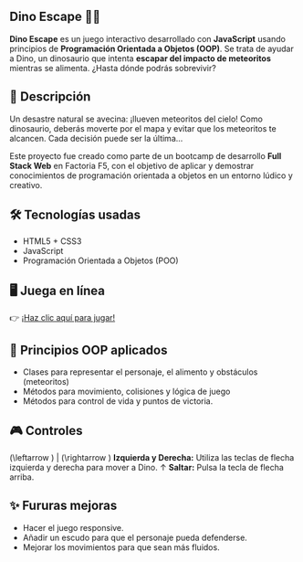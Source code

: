 ## Dino Escape 🦖💨
**Dino Escape** es un juego interactivo desarrollado con **JavaScript** usando principios de **Programación Orientada a Objetos (OOP)**. 
Se trata de ayudar a Dino, un dinosaurio que intenta **escapar del impacto de meteoritos** mientras se alimenta. ¿Hasta dónde podrás sobrevivir?

## 🦕 Descripción

Un desastre natural se avecina: ¡llueven meteoritos del cielo! Como dinosaurio, deberás moverte por el mapa y evitar que los meteoritos te alcancen. Cada decisión puede ser la última...

Este proyecto fue creado como parte de un bootcamp de desarrollo **Full Stack Web** en Factoria F5, con el objetivo de aplicar y demostrar conocimientos de programación orientada a objetos en un entorno lúdico y creativo.

## 🛠 Tecnologías usadas

- HTML5 + CSS3
- JavaScript
- Programación Orientada a Objetos (POO)

## 🖥️ Juega en línea

👉 [¡Haz clic aquí para jugar!](https://yolandaalfonso.github.io/juego-JS-OOP/)

## 🧠 Principios OOP aplicados

- Clases para representar el personaje, el alimento y obstáculos (meteoritos)
- Métodos para movimiento, colisiones y lógica de juego
- Métodos para control de vida y puntos de victoria.
  
 ## 🎮 Controles
 \(\leftarrow \) | \(\rightarrow \) **Izquierda y Derecha:** Utiliza las teclas de flecha izquierda y derecha para mover a Dino.
↑ **Saltar:** Pulsa la tecla de flecha arriba.

## ✨ Fururas mejoras 
- Hacer el juego responsive.
- Añadir un escudo para que el personaje pueda defenderse.
- Mejorar los movimientos para que sean más fluidos.
